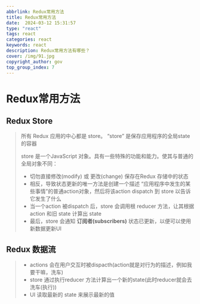 ```yaml
---
abbrlink: Redux常用方法
title: Redux常用方法
date:  2024-03-12 15:31:57
type: "react"
tags: react
categories: react
keywords: react
description: Redux常用方法有哪些？
cover: /img/91.jpg
copyright_author: gov
top_group_index: 7
---
```

# Redux常用方法

## Redux Store

> 所有 Redux 应用的中心都是 store。 “store” 是保存应用程序的全局state 的容器
>
> store 是一个JavaScript 对象。具有一些特殊的功能和能力。使其与普通的全局对象不同：
>
> - 切勿直接修改(modify) 或 更改(change) 保存在Redux 存储中的状态
> - 相反，导致状态更新的唯一方法是创建一个描述 “应用程序中发生的某些事情”的普通action对象，然后将该action dispatch 到 store 以告诉它发生了什么
> - 当一个action 被dispatch 后，store 会调用根 reducer 方法，让其根据action 和旧 state 计算出 state
> - 最后，store 会通知 **订阅者(subscribers)** 状态已更新，以便可以使用新数据更新UI

## Redux 数据流

> - actions 会在用户交互时被dispacth(action就是对行为的描述，例如我要干嘛，洗车)
> - store 通过执行reducer 方法计算出一个新的state(此时reducer就会去洗车(执行))
> - UI 读取最新的 state 来展示最新的值

